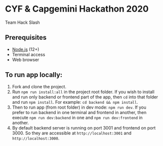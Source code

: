 # CYF & Capgemini Hackathon 2020

Team Hack Slash

## Prerequisites

- [Node.js](https://nodejs.org/en/) (12+)
- Terminal access
- Web browser

## To run app locally:

1. Fork and clone the project.
2. Run `npm run install:all` in the project root folder. If you wish to install and run only backend or frontend part of the app, then `cd` into that folder and run `npm install`. For example: `cd backend && npm install`.
3. Then to run app (from root folder) in dev mode: `npm run dev`. If you prefer to run backend in one terminal and frontend in another, then execute `npm run dev:backend` in one and `npm run dev:frontend` in another.
4. By default backend server is running on port 3001 and frontend on port 3000. So they are accessible at `http://localhost:3001` and `http://localhost:3000`.
